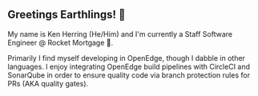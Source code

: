 ## Greetings Earthlings!  👋

<!--
**kenherring/kenherring** is a ✨ _special_ ✨ repository because its `README.md` (this file) appears on your GitHub profile.

Here are some ideas to get you started:

- 🔭 I’m currently working on ...
- 🌱 I’m currently learning ...
- 👯 I’m looking to collaborate on ...
- 🤔 I’m looking for help with ...
- 💬 Ask me about ...
- 📫 How to reach me: ...
- 😄 Pronouns: ...
- ⚡ Fun fact: ...
-->

My name is Ken Herring (He/Him) and I'm currently a Staff Software Engineer @ Rocket Mortgage 🚀.

Primarily I find myself developing in OpenEdge, though I dabble in other languages.  I enjoy integrating OpenEdge build pipelines with CircleCI and SonarQube in order to ensure quality code via branch protection rules for PRs (AKA quality gates).
